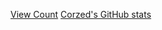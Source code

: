 [View Count](https://profile-counter.glitch.me/{Corzed}/count.svg)
[Corzed's GitHub stats](https://github-readme-stats.vercel.app/api?username=Corzed)
